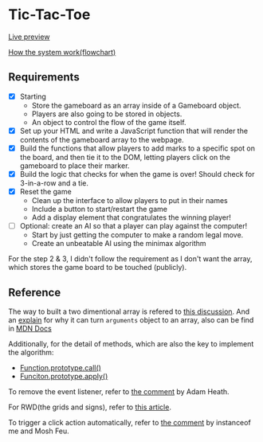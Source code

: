 # Tic-Tac-Toe

[Live preview](https://allieschen.github.io/tic-tac-toe/)

[How the system work(flowchart)](https://drive.google.com/file/d/156GqDK-x4kFQ9bUXjeG0POJVVMCNRJtR/view?usp=sharing)

## Requirements

- [x] Starting
  - Store the gameboard as an array inside of a Gameboard object.
  - Players are also going to be stored in objects.
  - An object to control the flow of the game itself.
- [x] Set up your HTML and write a JavaScript function that will render the contents of the gameboard array to the webpage.
- [x] Build the functions that allow players to add marks to a specific spot on the board, and then tie it to the DOM, letting players click on the gameboard to place their marker.
- [x] Build the logic that checks for when the game is over! Should check for 3-in-a-row and a tie.
- [x] Reset the game
  - Clean up the interface to allow players to put in their names
  - Include a button to start/restart the game
  - Add a display element that congratulates the winning player!
- [ ] Optional: create an AI so that a player can play against the computer! 
  - Start by just getting the computer to make a random legal move.
  - Create an unbeatable AI using the minimax algorithm

For the step 2 & 3, I didn't follow the requirement as I don't want the array, which stores the game board to be touched (publicly).

## Reference

The way to built a two dimentional array is refered to [this discussion](https://stackoverflow.com/questions/966225/how-can-i-create-a-two-dimensional-array-in-javascript/966938#966938). And an [explain](https://stackoverflow.com/questions/960866/how-can-i-convert-the-arguments-object-to-an-array-in-javascript) for why it can turn `arguments` object to an array, also can be find in [MDN Docs](https://developer.mozilla.org/en-US/docs/Web/JavaScript/Reference/Functions/arguments)

Additionally, for the detail of methods, which are also the key to implement the algorithm:

- [Function.prototype.call()](https://developer.mozilla.org/en-US/docs/Web/JavaScript/Reference/Global_Objects/Function/call)
- [Funciton.prototype.apply()](https://developer.mozilla.org/en-US/docs/Web/JavaScript/Reference/Global_Objects/Function/apply)

To remove the event listener, refer to [the comment](https://stackoverflow.com/questions/4950115/removeeventlistener-on-anonymous-functions-in-javascript) by Adam Heath.

For RWD(the grids and signs), refer to [this article](https://www.ucamc.com/e-learning/css/102-rwd-css-media-type).

To trigger a click action automatically, refer to [the comment](https://stackoverflow.com/questions/2381572/how-can-i-trigger-a-javascript-event-click) by instanceof me and Mosh Feu.
